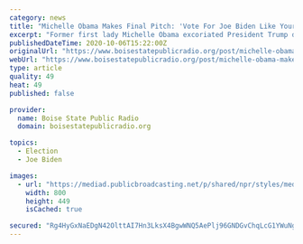 ```yaml
---
category: news
title: "Michelle Obama Makes Final Pitch: 'Vote For Joe Biden Like Your Lives Depend On It'"
excerpt: "Former first lady Michelle Obama excoriated President Trump during a video message aimed at delivering her closing argument for why voters should elect Joe"
publishedDateTime: 2020-10-06T15:22:00Z
originalUrl: "https://www.boisestatepublicradio.org/post/michelle-obama-makes-final-pitch-vote-joe-biden-your-lives-depend-it"
webUrl: "https://www.boisestatepublicradio.org/post/michelle-obama-makes-final-pitch-vote-joe-biden-your-lives-depend-it"
type: article
quality: 49
heat: 49
published: false

provider:
  name: Boise State Public Radio
  domain: boisestatepublicradio.org

topics:
  - Election
  - Joe Biden

images:
  - url: "https://mediad.publicbroadcasting.net/p/shared/npr/styles/medium/nprshared/202010/920731779.png"
    width: 800
    height: 449
    isCached: true

secured: "Rg4HyGxNaEDgN42OlttAI7Hn3LksX4BgwWNQ5AePlj96GNDGvChqLcG1YWuNgwNWy0fMaM/pi5U1x2Q0CDEkkp+ITR/JH2pGkLTbNMvo0NmGL+2eGss5FsprZXtmmPJvkTujtLXszlX2fFjPqw1uqVcLH3QF4zlLGN7qHSYuCxOO3aQp0blpBwXz3mggnWNNfNBIhQO6P9Q6p0ymeogpjDaMxihyesm01xGRdPwHq7OaZnRi6Xa5jdN5AELjiPb3bkWO04GO3XQZH5RIcMTEBZz5lX/mXWS0yvpsLrLP8VRsEtZn8gTX2PVezsicKvV2NWtwkCcYESMbIn0EWvwALixhXOEF/cgt1IPaVaJ5zLc=;36UJU2yN8igMdMHfqTlPSQ=="
---
```


